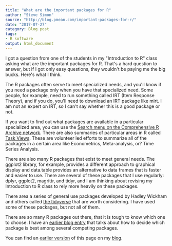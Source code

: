 ```yaml
---
title: "What are the important packages for R"
author: "Steve Simon"
source: "http://blog.pmean.com/important-packages-for-r/"
date: "2017-07-27"
category: Blog post
tags:
- R software
output: html_document
---
```


I got a question from one of the students in my "Introduction to R" class asking what are the important packages for R. That's a hard question to answer, but if I got only easy questions, they wouldn't be paying me the big bucks. Here's what I think.

<!---More--->

The R packages often serve to meet specialized needs, and you'll know if you need a package only when you have that specialized need. Some people, for example, need to run something called IRT (Item Response Theory), and if you do, you'll need to download an IRT package like mirt. I am not an expert on IRT, so I can't say whether this is a good package or not.

If you want to find out what packages are available in a particular specialized area, you can use the [Search menu on the Comprehensive R Archive network][cran1]. There are also summaries of particular areas in R called [Task Views][cran2]. These are volunteer led efforts to summarize all of the packages in a certain area like Econometrics, Meta-analysis, or? Time Series Analysis.

There are also many R packages that exist to meet general needs. The ggplot2 library, for example, provides a different approach to graphical display and data.table provides an alternative to data frames that is faster and easier to use. There are several of these packages that I use regularly: dplyr, ggplot2, magrittr, and tidyr, and I am thinking about revising my Introduction to R class to rely more heavily on these packages.

There area a series of general use packages developed by Hadley Wickham and others called [the tidyverse][tidy1] that are worth considering. I have used some of these packages, but not all of them.

There are so many R packages out there, that it is tough to know which one to choose. I have an [earlier blog entry][sim3] that talks about how to decide which package is best among several competing packages.

You can find an [earlier version][sim1] of this page on my [blog][sim2].

[sim1]: http://blog.pmean.com/important-packages-for-r/
[sim2]: http://blog.pmean.com

[sim3]: http://new.pmean.com/which-r-package/index.html

[cran1]: https://cran.r-project.org/search.html
[cran2]: https://cran.r-project.org/web/views/

[tidy1]: http://tidyverse.org/
